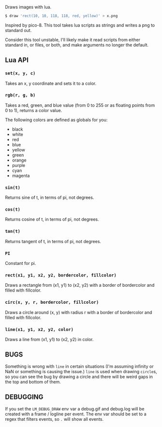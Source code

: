 Draws images with lua.

```bash
$ draw 'rect(10, 10, 118, 118, red, yellow)' > x.png
```

Inspired by pico-8.  This tool takes lua scripts as strings and writes a png to
standard out.

Consider this tool unstable, I'll likely make it read scripts from either
standard in, or files, or both, and make arguments no longer the default.

## Lua API

### `set(x, y, c)`

Takes an x, y coordinate and sets it to a color.

### `rgb(r, g, b)`

Takes a red, green, and blue value (from 0 to 255 or as floating points from 0
to 1), returns a color value.

The following colors are defined as globals for you:

 * black
 * white
 * red
 * blue
 * yellow
 * green
 * orange
 * purple
 * cyan
 * magenta

### `sin(t)`

Returns sine of t, in terms of pi, not degrees.

### `cos(t)`

Returns cosine of t, in terms of pi, not degrees.

### `tan(t)`

Returns tangent of t, in terms of pi, not degrees.

### `PI`

Constant for pi.

### `rect(x1, y1, x2, y2, bordercolor, fillcolor)`

Draws a rectangle from (x1, y1) to (x2, y2) with a border of bordercolor and
filled with fillcolor.

### `circ(x, y, r, bordercolor, fillcolor)`

Draws a circle around (x, y) with radius r with a border of bordercolor and
filled with fillcolor.

### `line(x1, y1, x2, y2, color)`

Draws a line from (x1, y1) to (x2, y2) in color.

## BUGS

Something is wrong with `line` in certain situations (I'm assuming infinity or
NaN or something is causing the issue.)  `line` is used when drawing `circle`s,
so you can see the bug by drawing a circle and there will be weird gaps in the
top and bottom of them.

## DEBUGGING

If you set the `LM_DEBUG_DRAW` env var a debug.gif and debug.log will be
created with a frame / logline per event.  The env var should be set to a regex
that filters events, so `.` will show all events.
